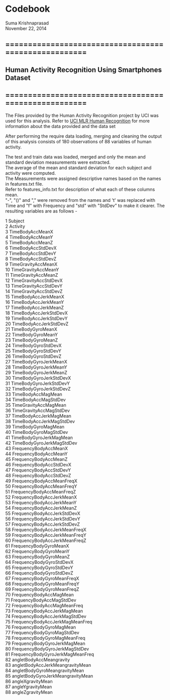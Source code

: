 # Codebook
Suma Krishnaprasad  
November 22, 2014  


## =====================================================    
## Human Activity Recognition Using Smartphones Dataset      
## =====================================================   

The Files provided by the Human Activity Recognition project by UCI was used for this analysis.
Refer to [UCI MLR Human Recognition](http://archive.ics.uci.edu/ml/datasets/Human+Activity+Recognition+Using+Smartphones) for more information about the data provided and the data set

After performing the require data loading, merging and cleaning the output of this analysis consists of 180 observations of 88 variables of human activity.  

The test and train data was loaded, merged and only the mean and standard deviation measurements were extracted.  
The average of the mean and standard deviation for each subject and activity were computed.  
The Measurements were assigned descriptive names based on the names in features.txt file.     
Refer to features_info.txt for description of what each of these columns mean.  
"-", "()" and "," were removed from the names and 't' was replaced with Time and "f" with Frequency and "std" with "StdDev" to make it clearer. The resulting variables are as follows -   

1   Subject  
2   Activity  
3	  TimeBodyAccMeanX  
4	  TimeBodyAccMeanY  
5	  TimeBodyAccMeanZ  
6	  TimeBodyAccStdDevX  
7	  TimeBodyAccStdDevY  
8	  TimeBodyAccStdDevZ  
9	  TimeGravityAccMeanX  
10	TimeGravityAccMeanY  
11	TimeGravityAccMeanZ  
12	TimeGravityAccStdDevX  
13	TimeGravityAccStdDevY  
14	TimeGravityAccStdDevZ  
15	TimeBodyAccJerkMeanX  
16	TimeBodyAccJerkMeanY  
17	TimeBodyAccJerkMeanZ  
18	TimeBodyAccJerkStdDevX  
19	TimeBodyAccJerkStdDevY  
20	TimeBodyAccJerkStdDevZ  
21	TimeBodyGyroMeanX  
22	TimeBodyGyroMeanY  
23	TimeBodyGyroMeanZ  
24	TimeBodyGyroStdDevX  
25	TimeBodyGyroStdDevY  
26	TimeBodyGyroStdDevZ  
27	TimeBodyGyroJerkMeanX  
28	TimeBodyGyroJerkMeanY  
29	TimeBodyGyroJerkMeanZ  
30	TimeBodyGyroJerkStdDevX  
31	TimeBodyGyroJerkStdDevY  
32	TimeBodyGyroJerkStdDevZ  
33	TimeBodyAccMagMean  
34	TimeBodyAccMagStdDev  
35	TimeGravityAccMagMean  
36	TimeGravityAccMagStdDev  
37	TimeBodyAccJerkMagMean  
38	TimeBodyAccJerkMagStdDev  
39	TimeBodyGyroMagMean  
40	TimeBodyGyroMagStdDev  
41	TimeBodyGyroJerkMagMean  
42	TimeBodyGyroJerkMagStdDev  
43	FrequencyBodyAccMeanX  
44	FrequencyBodyAccMeanY  
45	FrequencyBodyAccMeanZ  
46	FrequencyBodyAccStdDevX  
47	FrequencyBodyAccStdDevY  
48	FrequencyBodyAccStdDevZ  
49	FrequencyBodyAccMeanFreqX  
50	FrequencyBodyAccMeanFreqY  
51	FrequencyBodyAccMeanFreqZ  
52	FrequencyBodyAccJerkMeanX  
53	FrequencyBodyAccJerkMeanY  
54	FrequencyBodyAccJerkMeanZ  
55	FrequencyBodyAccJerkStdDevX  
56	FrequencyBodyAccJerkStdDevY  
57	FrequencyBodyAccJerkStdDevZ  
58	FrequencyBodyAccJerkMeanFreqX  
59	FrequencyBodyAccJerkMeanFreqY  
60	FrequencyBodyAccJerkMeanFreqZ  
61	FrequencyBodyGyroMeanX  
62	FrequencyBodyGyroMeanY  
63	FrequencyBodyGyroMeanZ  
64	FrequencyBodyGyroStdDevX  
65	FrequencyBodyGyroStdDevY  
66	FrequencyBodyGyroStdDevZ  
67	FrequencyBodyGyroMeanFreqX  
68	FrequencyBodyGyroMeanFreqY  
69	FrequencyBodyGyroMeanFreqZ  
70	FrequencyBodyAccMagMean  
71	FrequencyBodyAccMagStdDev  
72	FrequencyBodyAccMagMeanFreq  
73	FrequencyBodyAccJerkMagMean  
74	FrequencyBodyAccJerkMagStdDev  
75	FrequencyBodyAccJerkMagMeanFreq  
76	FrequencyBodyGyroMagMean  
77	FrequencyBodyGyroMagStdDev  
78	FrequencyBodyGyroMagMeanFreq  
79	FrequencyBodyGyroJerkMagMean  
80	FrequencyBodyGyroJerkMagStdDev  
81	FrequencyBodyGyroJerkMagMeanFreq  
82	angletBodyAccMeangravity  
83	angletBodyAccJerkMeangravityMean  
84	angletBodyGyroMeangravityMean  
85	angletBodyGyroJerkMeangravityMean  
86	angleXgravityMean  
87	angleYgravityMean  
88	angleZgravityMean   
